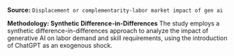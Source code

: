 **Source:** `Displacement or complementarity-labor market impact of gen ai`

**Methodology: Synthetic Difference-in-Differences**
The study employs a synthetic difference-in-differences approach to analyze the impact of generative AI on labor demand and skill requirements, using the introduction of ChatGPT as an exogenous shock.
